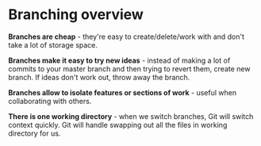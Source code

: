 # Branching overview

**Branches are cheap** - they're easy to create/delete/work with and don't take a lot of storage space.

**Branches make it easy to try new ideas** - instead of making a lot of commits to your master branch and then trying to revert them, create new branch. If ideas don't work out, throw away the branch.

**Branches allow to isolate features or sections of work** - useful when collaborating with others.

**There is one working directory** - when we switch branches, Git will switch context quickly. Git will handle swapping out all the files in working directory for us.